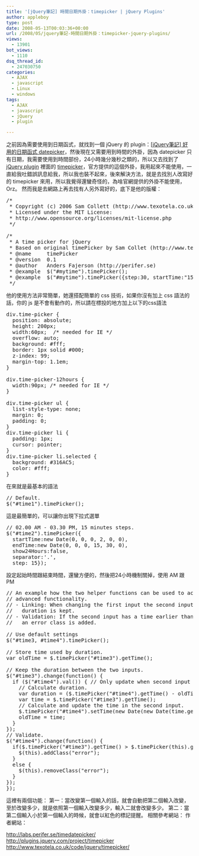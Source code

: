 ```yaml
---
title: '[jQuery筆記] 時間日期外掛：timepicker | jQuery Plugins'
author: appleboy
type: post
date: 2008-05-13T00:03:36+00:00
url: /2008/05/jquery筆記-時間日期外掛：timepicker-jquery-plugins/
views:
  - 13901
bot_views:
  - 1110
dsq_thread_id:
  - 247030750
categories:
  - AJAX
  - javascript
  - Linux
  - windows
tags:
  - AJAX
  - javascript
  - jQuery
  - plugin

---
```

之前因為需要使用到日期函式，就找到一個 jQuery 的 plugin：[[jQuery筆記] 好用的日期函式 datepicker][1]，然後現在又需要用到時間的外掛，因為 datepicker 只有日期，我需要使用到時間部份，24小時幾分幾秒之類的，所以又去找到了 [jQuery plugin][2] 裡面的 [timepicker][3]，官方提供的這個外掛，我用起來不能使用，一直給我吐錯誤訊息給我，所以我也裝不起來，後來解決方法，就是去找別人改寫好的 timepicker 來用，所以我覺得還蠻奇怪的，為啥官網提供的外掛不能使用，Orz。 然而我是去網路上再去找有人另外寫好的，底下是他的版權： 

<pre class="brush: xml; title: ; notranslate" title="">/*
 * Copyright (c) 2006 Sam Collett (http://www.texotela.co.uk)
 * Licensed under the MIT License:
 * http://www.opensource.org/licenses/mit-license.php
 */
 
/*
 * A time picker for jQuery
 * Based on original timePicker by Sam Collet (http://www.texotela.co.uk)
 * @name     timePicker
 * @version  0.1 
 * @author   Anders Fajerson (http://perifer.se)
 * @example  $("#mytime").timePicker();
 * @example  $("#mytime").timePicker({step:30, startTime:"15:00", endTime:"18:00"}); 
 */
</pre>

<!--more--> 他的使用方法非常簡單，她還搭配簡單的 css 技術，如果你沒有加上 css 語法的話，你的 js 是不會有動作的，所以請在標投的地方加上以下的css語法 

<pre class="brush: css; title: ; notranslate" title="">div.time-picker {
  position: absolute;
  height: 200px;
  width:60px;  /* needed for IE */
  overflow: auto;
  background: #fff;
  border: 1px solid #000;
  z-index: 99;
  margin-top: 1.1em;  
}

div.time-picker-12hours {
  width:90px; /* needed for IE */
}

div.time-picker ul {
  list-style-type: none;
  margin: 0;
  padding: 0;
}
div.time-picker li {
  padding: 1px;
  cursor: pointer;
}
div.time-picker li.selected {
  background: #316AC5;
  color: #fff;
}</pre> 在來就是最基本的語法 

<pre class="brush: jscript; title: ; notranslate" title="">// Default.
$("#time1").timePicker();</pre> 這是最簡單的，可以讓你出現下拉式選單 

<pre class="brush: jscript; title: ; notranslate" title="">// 02.00 AM - 03.30 PM, 15 minutes steps.
$("#time2").timePicker({
  startTime:new Date(0, 0, 0, 2, 0, 0),
  endTime:new Date(0, 0, 0, 15, 30, 0),
  show24Hours:false,
  separator:'.',
  step: 15});</pre> 設定起始時間跟結束時間，還蠻方便的，然後把24小時機制關掉，使用 AM 跟 PM 

<pre class="brush: jscript; title: ; notranslate" title="">// An example how the two helper functions can be used to achieve 
// advanced functionality.
// - Linking: When changing the first input the second input is updated and the
//   duration is kept.
// - Validation: If the second input has a time earlier than the firs input,
//   an error class is added.

// Use default settings
$("#time3, #time4").timePicker();
    
// Store time used by duration.
var oldTime = $.timePicker("#time3").getTime();

// Keep the duration between the two inputs.
$("#time3").change(function() {
  if ($("#time4").val()) { // Only update when second input has a value.
    // Calculate duration.
    var duration = ($.timePicker("#time4").getTime() - oldTime);
    var time = $.timePicker("#time3").getTime();
    // Calculate and update the time in the second input.
    $.timePicker("#time4").setTime(new Date(new Date(time.getTime() + duration)));
    oldTime = time;
  }
});
// Validate.
$("#time4").change(function() {
  if($.timePicker("#time3").getTime() > $.timePicker(this).getTime()) {
    $(this).addClass("error");
  }
  else {
    $(this).removeClass("error");
  }
});
});</pre> 這裡有兩個功能： 第一：當改變第一個輸入的話，就會自動把第二個輸入改變，至於改變多少，就是依照第一個輸入改變多少，輸入二就會改變多少。 第二：當第二個輸入小於第一個輸入的時候，就會以紅色的標記提醒。 相關參考網站： 作者網站： 

<http://labs.perifer.se/timedatepicker/> <http://plugins.jquery.com/project/timepicker> <http://www.texotela.co.uk/code/jquery/timepicker/>

 [1]: http://blog.wu-boy.com/2008/04/30/194/
 [2]: http://plugins.jquery.com/
 [3]: http://plugins.jquery.com/project/timepicker